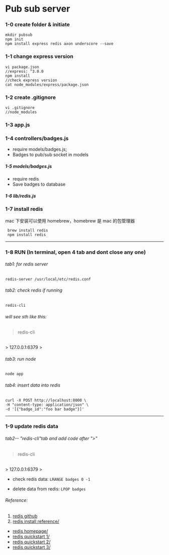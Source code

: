 # Pub sub server

### 1-0 create folder & initiate
```
mkdir pubsub
npm init
npm install express redis axon underscore --save
```

### 1-1 change express version
```
vi package.json
//express: ^3.0.0
npm install
//check express version
cat node_modules/express/package.json
```

### 1-2 create .gitignore
```
vi .gitignore
//node_modules
```
### 1-3 app.js
### 1-4 controllers/badges.js 
- require models/badges.js; 
- Badges to pub/sub socket in models
##### 1-5 models/badges.js 
- require redis
- Save badges to database
##### 1-6 lib/redis.js

### 1-7  install redis
mac 下安装可以使用 homebrew，homebrew 是 mac 的包管理器

```
 brew install redis
 npm install redis
```
-----------------------------
### 1-8  RUN (In terminal, open 4 tab and dont close any one)

###### tab1: for redis server

``` 
redis-server /usr/local/etc/redis.conf
```
###### tab2: check redis if running
```
redis-cli
```

 ###### will see sth like this:
 > redis-cli
 </br>
 > 127.0.0.1:6379 >

###### tab3: run node 

```
node app
```

###### tab4: insert data into redis
```
curl -X POST http://localhost:8000 \
-H "content-type: application/json" \
-d '[{"badge_id":"foo bar badge"}]'
```

--------------------
### 1-9 update redis data
###### tab2-- "redis-cli"tab and add code after ">"

> redis-cli
</br>
> 127.0.0.1:6379 >
 

- check redis data:
`LRANGE badges 0 -1`

- delete data from redis:
`LPOP badges`











###### Reference:
1. [redis github](https://github.com/NodeRedis/node_redis)
2. [redis install reference/](http://www.runoob.com/redis/redis-install.html)
- [redis homepage/](http://try.redis.io) 
- [redis quickstart 1/](http://www.yiibai.com/redis/redis_quick_guide.html)
- [redis quickstart 2/](http://www.epubit.com.cn/article/200)
- [redis quickstart 3/](http://blog.jobbole.com/tag/redis/)

